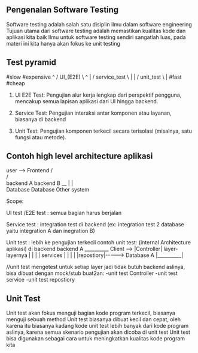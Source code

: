  ## Pengenalan Software Testing

Software testing adalah salah satu disiplin ilmu dalam software engineering
Tujuan utama dari software testing adalah memastikan kualitas kode dan aplikasi kita baik
Ilmu untuk software testing sendiri sangatlah luas, pada materi ini kita hanya akan fokus ke unit testing

 ## Test pyramid 

#slow                       #expensive
   ^      /  UI_(E2E)  \        ^
   |     / service_test \       |
   |    /    unit_test   \      |
#fast                         #cheap

1. UI E2E Test: Pengujian alur kerja lengkap dari perspektif pengguna, mencakup semua lapisan aplikasi dari UI hingga backend.

2. Service Test: Pengujian interaksi antar komponen atau layanan, biasanya di backend

3. Unit Test: Pengujian komponen terkecil secara terisolasi (misalnya, satu fungsi atau metode).


 ## Contoh high level architecture aplikasi


   user --> Frontend
               /\
              /  \
      backend A   backend B __
          |          |        \
      Database     Database  Other system

Scope: 

UI test /E2E test : semua bagian harus berjalan

Service test : integration test di backend (ex: integration test 2 database yaitu integration A dan inegration B)

Unit test : lebih ke pengujian terkecil
contoh unit test:  (internal Architecture aplikasi)
 di backend
             backend A
             __________
Client -->  |Controller|  layer-layernya
            |    |     |
            | services |
            |    |     |
            |repostiory|-----> Database A
            |__________|

//unit test mengetest untuk setiap layer jadi tidak butuh backend aslinya, bisa dibuat dengan mock/stub buat2an:
-unit test Controller
-unit test service
-unit test repostiory

## Unit Test

Unit test akan fokus menguji bagian kode program terkecil, biasanya menguji sebuah method
Unit test biasanya dibuat kecil dan cepat, oleh karena itu biasanya kadang kode unit test lebih banyak dari kode program aslinya, karena semua skenario pengujian akan dicoba di unit test
Unit test bisa digunakan sebagai cara untuk meningkatkan kualitas kode program kita

